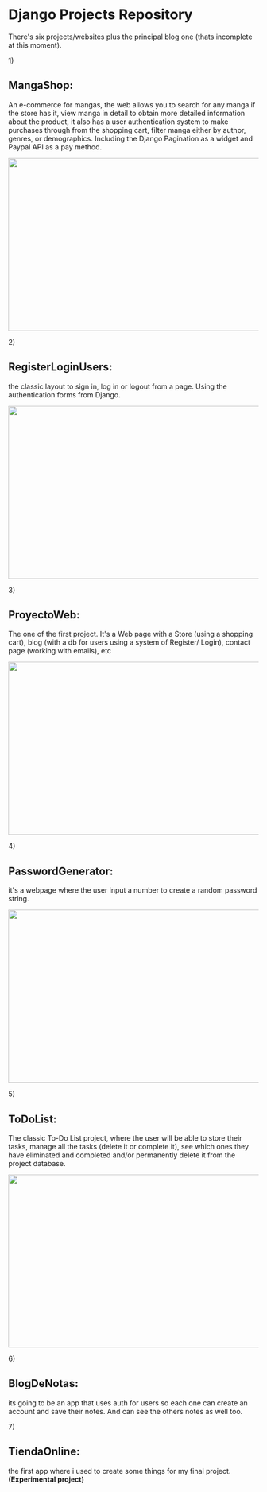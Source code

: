  <h1>Django Projects Repository </h1>

There's six projects/websites plus the principal blog one (thats incomplete at this moment).

1)<h2>MangaShop:</h2> 
<p>An e-commerce for mangas, the web allows you to search for any manga if the store has it, view manga in detail to obtain more detailed information about the product, it also has a user authentication system to make purchases through from the shopping cart, filter manga either by author, genres, or demographics. Including the Django Pagination as a widget and Paypal API as a pay method.</p>
<img src='https://user-images.githubusercontent.com/99824291/186219089-b9d355b4-810d-48e6-81a9-c0204b18fc1e.gif' width='720' height='348' />

2)<h2>RegisterLoginUsers:</h2> 
<p> the classic layout to sign in, log in or logout from a page. Using the authentication forms from Django.</p>
<img src='https://user-images.githubusercontent.com/99824291/186221110-c6b90e02-daa2-4592-9f87-b66ed7440051.gif' width='720' height='348' />

3)<h2>ProyectoWeb:</h2> 
<p> The one of the first project. It's a Web page with a Store (using a shopping cart), blog (with a db for users using a system of Register/ Login), contact page (working with emails), etc</p>
<img src='https://user-images.githubusercontent.com/99824291/186221374-d0321d1f-19fd-4fae-837f-840a89447407.gif' width='720' height='348' />

4)<h2>PasswordGenerator:</h2> 
<p> it's a webpage where the user input a number to create a random password string.</p>
<img src='https://user-images.githubusercontent.com/99824291/186221845-b9af1f5a-7742-4c2f-97f4-a3235a7273b7.gif' width='720' height='348' />

5)<h2>ToDoList:</h2> 
<p> The classic To-Do List project, where the user will be able to store their tasks, manage all the tasks (delete it or complete it), see which ones they have eliminated and completed and/or permanently delete it from the project database.</p>
<img src='https://user-images.githubusercontent.com/99824291/186222621-c2df85ca-c0f8-4d96-adb9-0e2499657288.gif' width='720' height='348' />

6)<h2>BlogDeNotas:</h2> 
<p>its going to be an app that uses auth for users so each one can create an account and save their notes. And can see the others notes as well too.</p>

7)<h2>TiendaOnline:</h2> 
<p>the first app where i used to create some things for my final project.<strong>(Experimental project)</strong></p>
